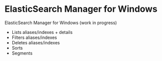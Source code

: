 # ElasticSearch Manager for Windows 
ElasticSearch Manager for Windows (work in progress)

* Lists aliases/indexes + details
* Filters aliases/indexes
* Deletes aliases/indexes
* Sorts
* Segments
